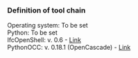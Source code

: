 ### Definition of tool chain
Operating system: To be set  
Python: To be set  
IfcOpenShell: v. 0.6 - [Link](https://github.com/IfcOpenShell/IfcOpenShell)  
PythonOCC: v. 0.18.1 (OpenCascade) - [Link](https://github.com/tpaviot/pythonocc) 
